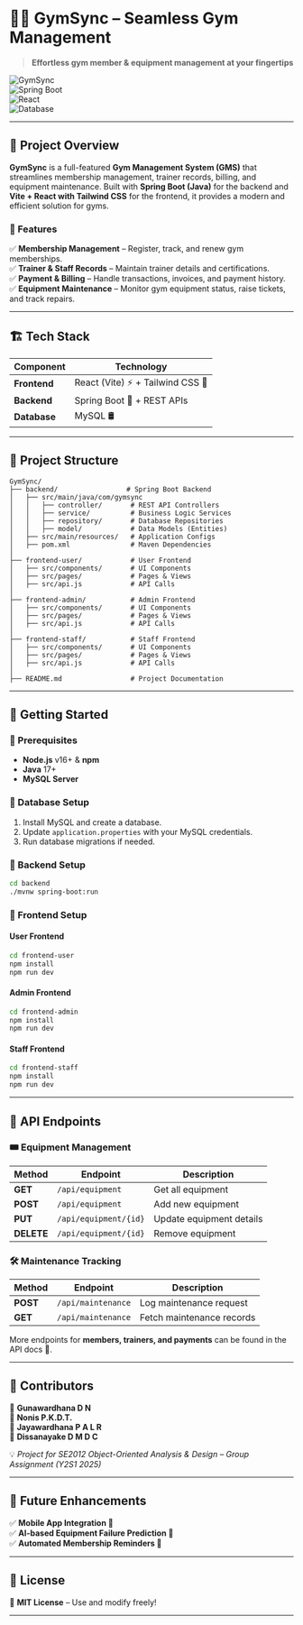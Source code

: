 
# 🏋️‍♂️ GymSync – Seamless Gym Management  

> **Effortless gym member & equipment management at your fingertips**  

![GymSync](https://img.shields.io/badge/GymSync-Management-blue.svg)  
![Spring Boot](https://img.shields.io/badge/Backend-SpringBoot-green.svg)  
![React](https://img.shields.io/badge/Frontend-React-blue.svg)  
![Database](https://img.shields.io/badge/Database-MySQL-yellow.svg)  

---

## 📌 Project Overview  

**GymSync** is a full-featured **Gym Management System (GMS)** that streamlines membership management, trainer records, billing, and equipment maintenance. Built with **Spring Boot (Java)** for the backend and **Vite + React with Tailwind CSS** for the frontend, it provides a modern and efficient solution for gyms.  

### 🎯 Features  
✅ **Membership Management** – Register, track, and renew gym memberships.  
✅ **Trainer & Staff Records** – Maintain trainer details and certifications.  
✅ **Payment & Billing** – Handle transactions, invoices, and payment history.  
✅ **Equipment Maintenance** – Monitor gym equipment status, raise tickets, and track repairs.  

---

## 🏗️ Tech Stack  

| Component  | Technology |
|------------|-------------|
| **Frontend**  | React (Vite) ⚡ + Tailwind CSS 🎨 |
| **Backend**  | Spring Boot 🚀 + REST APIs |
| **Database**  | MySQL 🛢️ |

---

## 📂 Project Structure  

```
GymSync/
├── backend/                 # Spring Boot Backend
│   ├── src/main/java/com/gymsync
│   │   ├── controller/       # REST API Controllers
│   │   ├── service/          # Business Logic Services
│   │   ├── repository/       # Database Repositories
│   │   ├── model/            # Data Models (Entities)
│   ├── src/main/resources/   # Application Configs
│   ├── pom.xml               # Maven Dependencies
│
├── frontend-user/            # User Frontend
│   ├── src/components/       # UI Components
│   ├── src/pages/            # Pages & Views
│   ├── src/api.js            # API Calls
│
├── frontend-admin/           # Admin Frontend
│   ├── src/components/       # UI Components
│   ├── src/pages/            # Pages & Views
│   ├── src/api.js            # API Calls
│
├── frontend-staff/           # Staff Frontend
│   ├── src/components/       # UI Components
│   ├── src/pages/            # Pages & Views
│   ├── src/api.js            # API Calls
│
├── README.md                 # Project Documentation
```

---

## 🚀 Getting Started  

### 🔹 Prerequisites  
- **Node.js** v16+ & **npm**  
- **Java** 17+  
- **MySQL Server**  

### 🔹 Database Setup  
1. Install MySQL and create a database.  
2. Update `application.properties` with your MySQL credentials.  
3. Run database migrations if needed.  

### 🔹 Backend Setup  
```sh
cd backend
./mvnw spring-boot:run
```

### 🔹 Frontend Setup  

#### User Frontend  
```sh
cd frontend-user
npm install
npm run dev
```

#### Admin Frontend  
```sh
cd frontend-admin
npm install
npm run dev
```

#### Staff Frontend  
```sh
cd frontend-staff
npm install
npm run dev
```

---

## 🔧 API Endpoints  

### 🎟️ Equipment Management  
| Method | Endpoint | Description |
|--------|-------------|------------|
| **GET** | `/api/equipment` | Get all equipment |
| **POST** | `/api/equipment` | Add new equipment |
| **PUT** | `/api/equipment/{id}` | Update equipment details |
| **DELETE** | `/api/equipment/{id}` | Remove equipment |

### 🛠️ Maintenance Tracking  
| Method | Endpoint | Description |
|--------|-------------|------------|
| **POST** | `/api/maintenance` | Log maintenance request |
| **GET** | `/api/maintenance` | Fetch maintenance records |

More endpoints for **members, trainers, and payments** can be found in the API docs 📖.  

---

## 👥 Contributors  

👤 **Gunawardhana D N**  
👤 **Nonis P.K.D.T.**  
👤 **Jayawardhana P A L R**  
👤 **Dissanayake D M D C**  

💡 *Project for SE2012 Object-Oriented Analysis & Design – Group Assignment (Y2S1 2025)*  

---

## 🌟 Future Enhancements  
✅ **Mobile App Integration 📱**  
✅ **AI-based Equipment Failure Prediction 🤖**  
✅ **Automated Membership Reminders 📩**  

---

## 📜 License  
📝 **MIT License** – Use and modify freely!  

---
